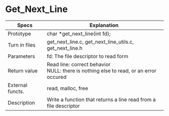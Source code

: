 # Get_Next_Line

| Specs  | Explanation |
| ------------- | ------------- |
| Prototype  | char *get_next_line(int fd); |
| Turn in files  | get_next_line.c, get_next_line_utils.c, get_next_line.h  |
| Parameters  |  fd: The file descriptor to read form  |
| Return value  |  Read line: correct behavior <br /> NULL: there is nothing else to read, or an error occured |
| External functs.  |  read, malloc, free |
| Description  |  Write a function that returns a line read from a file descriptor |
